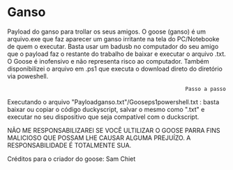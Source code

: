 # Ganso
Payload do ganso para trollar os seus amigos. O goose (ganso) é um arquivo.exe que faz aparecer um ganso irritante na tela do PC/Notebooke de quem o executar. Basta usar um badusb no computador do seu amigo que o payload faz o restante do trabalho de baixar e executar o arquivo .txt. O Goose é inofensivo e não representa risco ao computador. Também disponibilizei o arquivo em .ps1 que executa o download direto do diretório via poweshell.

                                                             Passo a passo
Executando o arquivo "Payloadganso.txt"/Gooseps1powershell.txt : basta baixar ou copiar o código duckyscript, salvar o mesmo como ".txt" e executar no seu dispositivo que seja compatível com o duckscript.

NÃO ME RESPONSABILIZAREI SE VOCÊ ULTILIZAR O GOOSE PARRA FINS MALICIOSO QUE POSSAM LHE CAUSAR ALGUMA PREJUÍZO. A RESPONSABILIDADE É TOTALMENTE SUA.

Créditos para o criador do goose: Sam Chiet
